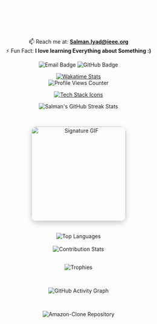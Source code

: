 <!-- Centered Title and Subtitle -->
<h1 align="center" style="color: white;">Salman Iyad</h1>
<h3 align="center" style="color: white;">🌱 Next.js & React.js Developer</h3>

<!-- Contact Information Section with Interactive Badges -->
<p align="center">
  📫 Reach me at: <a href="mailto:salman.iyad@ieee.org"><b>Salman.Iyad@ieee.org</b></a> <br>
  ⚡ Fun Fact: <b>I love learning Everything about Something :)</b>
</p>
<p align="center">
  <a href="mailto:salman.iyad@ieee.org" style="text-decoration: none;">
    <img src="https://img.shields.io/badge/Email-Salman.Iyad@ieee.org-red?style=for-the-badge&logo=gmail&logoColor=white" alt="Email Badge" />
  </a>
  <a href="https://github.com/SalmanIyad" style="text-decoration: none;">
    <img src="https://img.shields.io/badge/GitHub-SalmanIyad-black?style=for-the-badge&logo=github&logoColor=white" alt="GitHub Badge" />
  </a>
</p>

<!-- Wakatime and Profile Views -->
<p align="center">
  <a href="https://wakatime.com/@8bfe825c-8d08-480c-b144-2db0d5ec5057">
    <img src="https://wakatime.com/badge/user/8bfe825c-8d08-480c-b144-2db0d5ec5057.svg" alt="Wakatime Stats">
  </a>
  <br/>
  <img src="https://komarev.com/ghpvc/?username=SalmanIyad&style=for-the-badge" alt="Profile Views Counter" />
</p>

<!-- Skills Section with Hover Effects -->
<p align="center">
  <a href="https://skillicons.dev">
    <img src="https://skillicons.dev/icons?i=js,nodejs,redux,react,nextjs,mongodb,mysql,fastapi,tailwind,sass,materialui,threejs,vercel,pnpm,vite,bun,vscode,postman,figma,md,notion,prisma,firebase,linux&perline=8" alt="Tech Stack Icons" style="transition: transform 0.2s;"/>
  </a>
</p>

<!-- GitHub Streak Stats -->
<p align="center">
  <img src="https://github-readme-streak-stats.herokuapp.com/?user=SalmanIyad&theme=black-ice&hide_border=true&stroke=0000&background=0D1117&ring=e05397&fire=e05397&currStreakLabel=e05397&bg_color=30,e96443,904e95&title_color=fff&text_color=fff" alt="Salman's GitHub Streak Stats" />
</p>

<br/>

<!-- Signature GIF with Animation -->
<p align="center">
    <img src="https://gidigi.com/cdn/love.gif" alt="Signature GIF" width="250" style="border-radius: 15px; box-shadow: 0 5px 15px rgba(0,0,0,0.2);" />
</p>

<br/>

<!-- GitHub Stats and Top Languages -->
<div align="center">
  <img src="https://github-readme-stats.vercel.app/api/top-langs/?username=salmaniyad&layout=compact&theme=radical&bg_color=30,0d0d0d,191919&title_color=fff&text_color=fff&icon_color=79ff97" alt="Top Languages" />
</div>

<br/>

<!-- Achievements and Contributions -->
<div align="center">
  <img src="https://github-readme-stats.vercel.app/api?username=SalmanIyad&show_icons=true&theme=radical&count_private=true" alt="Contribution Stats" />
</div>

<br/>

<!-- Trophies Section with Tooltip for Achievements -->
<p align="center">
  <img src="https://github-profile-trophy.vercel.app/?username=SalmanIyad&theme=algolia&no-frame=true&no-bg=true&column=7&row=1" alt="Trophies" title="GitHub Achievements"/>
</p>

<br/>


<!-- Code Activity Graph -->
<p align="center">
  <img src="https://github-readme-activity-graph.vercel.app/graph?username=SalmanIyad&bg_color=0d0d0d&color=ff97bf&line=79ff97&point=e05397&area_color=191919&area=true&hide_border=true" alt="GitHub Activity Graph" />
</p>

<br/>

<!-- Featured Repository with Link -->
<p align="center">
  <a href="https://github.com/SalmanIyad/Amazon-Clone" style="text-decoration: none;">
    <img src="https://github-readme-stats.vercel.app/api/pin/?username=SalmanIyad&repo=Amazon-Clone&theme=radical" alt="Amazon-Clone Repository" />
  </a>
</p>
